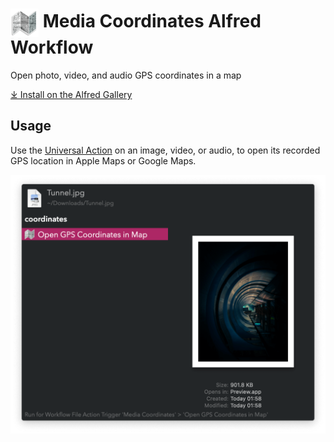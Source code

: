 # <img src='Workflow/icon.png' width='45' align='center' alt='icon'> Media Coordinates Alfred Workflow

Open photo, video, and audio GPS coordinates in a map

[⤓ Install on the Alfred Gallery](https://alfred.app/workflows/vitor/media-coordinates)

## Usage

Use the [Universal Action](https://www.alfredapp.com/help/features/universal-actions/) on an image, video, or audio, to open its recorded GPS location in Apple Maps or Google Maps.

![Open coordinates in map](Workflow/images/about/ua.png)
